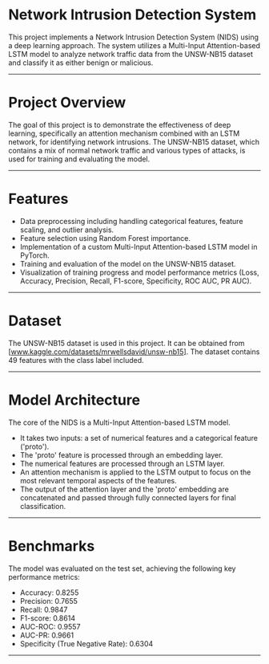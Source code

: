 # Network Intrusion Detection System 

This project implements a Network Intrusion Detection System (NIDS) using a deep learning approach. The system utilizes a Multi-Input Attention-based LSTM model to analyze network traffic data from the UNSW-NB15 dataset and classify it as either benign or malicious.

--- 

# Project Overview
The goal of this project is to demonstrate the effectiveness of deep learning, specifically an attention mechanism combined with an LSTM network, for identifying network intrusions. The UNSW-NB15 dataset, which contains a mix of normal network traffic and various types of attacks, is used for training and evaluating the model.

---

# Features
- Data preprocessing including handling categorical features, feature scaling, and outlier analysis.
- Feature selection using Random Forest importance.
- Implementation of a custom Multi-Input Attention-based LSTM model in PyTorch.
- Training and evaluation of the model on the UNSW-NB15 dataset.
- Visualization of training progress and model performance metrics (Loss, Accuracy, Precision, Recall, F1-score, Specificity, ROC AUC, PR AUC).

---

# Dataset
The UNSW-NB15 dataset is used in this project. It can be obtained from [www.kaggle.com/datasets/mrwellsdavid/unsw-nb15]. The dataset contains 49 features with the class label included.

---

# Model Architecture
 The core of the NIDS is a Multi-Input Attention-based LSTM model.

- It takes two inputs: a set of numerical features and a categorical feature ('proto').
- The 'proto' feature is processed through an embedding layer.
- The numerical features are processed through an LSTM layer.
- An attention mechanism is applied to the LSTM output to focus on the most relevant temporal aspects of the features.
- The output of the attention layer and the 'proto' embedding are concatenated and passed through fully connected layers for final classification.

---

# Benchmarks
The model was evaluated on the test set, achieving the following key performance metrics:

- Accuracy: 0.8255
- Precision: 0.7655
- Recall: 0.9847
- F1-score: 0.8614
- AUC-ROC: 0.9557
- AUC-PR: 0.9661
- Specificity (True Negative Rate): 0.6304

---
